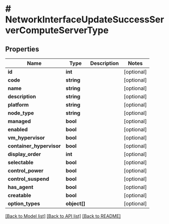 # # NetworkInterfaceUpdateSuccessServerComputeServerType

## Properties

Name | Type | Description | Notes
------------ | ------------- | ------------- | -------------
**id** | **int** |  | [optional]
**code** | **string** |  | [optional]
**name** | **string** |  | [optional]
**description** | **string** |  | [optional]
**platform** | **string** |  | [optional]
**node_type** | **string** |  | [optional]
**managed** | **bool** |  | [optional]
**enabled** | **bool** |  | [optional]
**vm_hypervisor** | **bool** |  | [optional]
**container_hypervisor** | **bool** |  | [optional]
**display_order** | **int** |  | [optional]
**selectable** | **bool** |  | [optional]
**control_power** | **bool** |  | [optional]
**control_suspend** | **bool** |  | [optional]
**has_agent** | **bool** |  | [optional]
**creatable** | **bool** |  | [optional]
**option_types** | **object[]** |  | [optional]

[[Back to Model list]](../../README.md#models) [[Back to API list]](../../README.md#endpoints) [[Back to README]](../../README.md)
